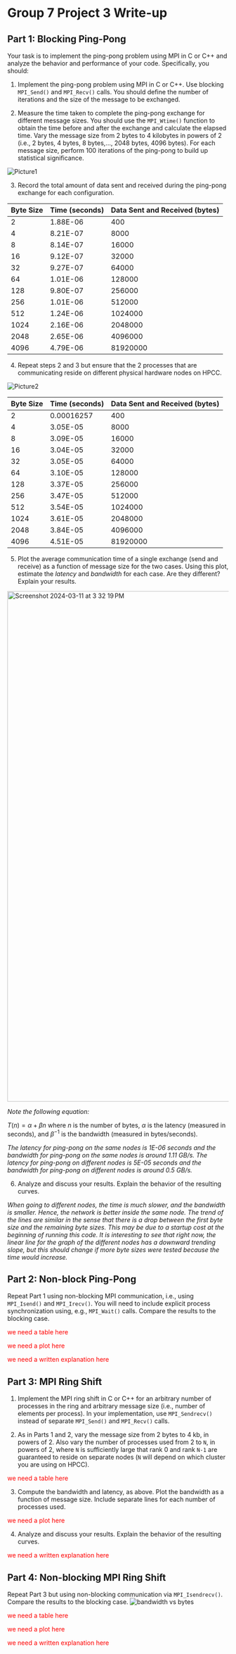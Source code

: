 # Group 7 Project 3 Write-up

## Part 1: Blocking Ping-Pong

Your task is to implement the ping-pong problem using MPI in C or C++ and analyze the behavior and performance of your code. Specifically, you should:

1. Implement the ping-pong problem using MPI in C or C++. Use blocking `MPI_Send()` and `MPI_Recv()` calls. You should define the number of iterations and the size of the message to be exchanged.



2. Measure the time taken to complete the ping-pong exchange for different message sizes. You should use the `MPI_Wtime()` function to obtain the time before and after the exchange and calculate the elapsed time. Vary the message size from 2 bytes to 4 kilobytes in powers of 2 (i.e., 2 bytes, 4 bytes, 8 bytes,..., 2048 bytes, 4096 bytes). For each message size, perform 100 iterations of the ping-pong to build up statistical significance.

![Picture1](https://github.com/cmse822/project-3-mpi-p2p-seven-c-s/assets/143351616/84f71015-06bc-4951-aec6-a6110e865802)


3. Record the total amount of data sent and received during the ping-pong exchange for each configuration.

| Byte Size | Time (seconds) | Data Sent and Received (bytes) |
| --------- | -------------- | ------------------------------ |
| 2         | 1.88E-06       | 400                            |
| 4         | 8.21E-07       | 8000                           |
| 8         | 8.14E-07       | 16000                          |
| 16        | 9.12E-07       | 32000                          |
| 32        | 9.27E-07       | 64000                          |
| 64        | 1.01E-06       | 128000                         |
| 128       | 9.80E-07       | 256000                         |
| 256       | 1.01E-06       | 512000                         |
| 512       | 1.24E-06       | 1024000                        |
| 1024      | 2.16E-06       | 2048000                        |
| 2048      | 2.65E-06       | 4096000                        |
| 4096      | 4.79E-06       | 81920000                       |



4. Repeat steps 2 and 3 but ensure that the 2 processes that are communicating reside on different physical hardware nodes on HPCC.

![Picture2](https://github.com/cmse822/project-3-mpi-p2p-seven-c-s/assets/143351616/730b8ca6-fb17-4e2e-a192-0ec487da3625)

| Byte Size | Time (seconds) | Data Sent and Received (bytes) |
| --------- | -------------- | ------------------------------ |
| 2         | 0.00016257     | 400                            |
| 4         | 3.05E-05       | 8000                           |
| 8         | 3.09E-05       | 16000                          |
| 16        | 3.04E-05       | 32000                          |
| 32        | 3.05E-05       | 64000                          |
| 64        | 3.10E-05       | 128000                         |
| 128       | 3.37E-05       | 256000                         |
| 256       | 3.47E-05       | 512000                         |
| 512       | 3.54E-05       | 1024000                        |
| 1024      | 3.61E-05       | 2048000                        |
| 2048      | 3.84E-05       | 4096000                        |
| 4096      | 4.51E-05       | 81920000                       |


5. Plot the average communication time of a single exchange (send and receive) as a function of message size for the two cases. Using this plot, estimate the _latency_ and _bandwidth_ for each case. Are they different? Explain your results.

<img width="1160" alt="Screenshot 2024-03-11 at 3 32 19 PM" src="https://github.com/cmse822/project-3-mpi-p2p-seven-c-s/assets/143351616/fe3ada39-6c56-466b-bb27-d9addc761f5c">

*Note the following equation:*

$T(n) = \alpha + \beta n$ where $n$ is the number of bytes, $\alpha$ is the latency (measured in seconds), and $\beta ^{-1}$ is the bandwidth (measured in bytes/seconds). 

*The latency for ping-pong on the same nodes is 1E-06 seconds and the bandwidth for ping-pong on the same nodes is around 1.11 GB/s. The latency for ping-pong on different nodes is 5E-05 seconds and the bandwidth for ping-pong on different nodes is around 0.5 GB/s.* 


6. Analyze and discuss your results. Explain the behavior of the resulting curves.

*When going to different nodes, the time is much slower, and the bandwidth is smaller. Hence, the network is better inside the same node. The trend of the lines are similar in the sense that there is a drop between the first byte size and the remaining byte sizes. This may be due to a startup cost at the beginning of running this code. It is interesting to see that right now, the linear line for the graph of the different nodes has a downward trending slope, but this should change if more byte sizes were tested because the time would increase.* 



## Part 2: Non-block Ping-Pong

Repeat Part 1 using non-blocking MPI communication, i.e., using `MPI_Isend()` and `MPI_Irecv()`. You will need to include explicit process synchronization using, e.g., `MPI_Wait()` calls. Compare the results to the blocking case.

<p style="color:red;"> we need a table here </p>
<p style="color:red;"> we need a plot here </p>
<p style="color:red;"> we need a written explanation here </p>


## Part 3: MPI Ring Shift

1. Implement the MPI ring shift in C or C++ for an arbitrary number of processes in the ring and arbitrary message size (i.e., number of elements per process). In your implementation, use `MPI_Sendrecv()` instead of separate `MPI_Send()` and `MPI_Recv()` calls.



2. As in Parts 1 and 2, vary the message size from 2 bytes to 4 kb, in powers of 2. Also vary the number of processes used from 2 to `N`, in powers of 2, where `N` is sufficiently large that rank 0 and rank `N-1` are guaranteed to reside on separate nodes (`N` will depend on which cluster you are using on HPCC).

<p style="color:red;"> we need a table here </p>


3. Compute the bandwidth and latency, as above. Plot the bandwidth as a function of message size. Include separate lines for each number of processes used. 

<p style="color:red;"> we need a plot here </p>


4. Analyze and discuss your results. Explain the behavior of the resulting curves.

<p style="color:red;"> we need a written explanation here </p>


## Part 4: Non-blocking MPI Ring Shift

Repeat Part 3 but using non-blocking communication via `MPI_Isendrecv()`. Compare the results to the blocking case.
![bandwidth vs  bytes](https://github.com/cmse822/project-3-mpi-p2p-seven-c-s/assets/85922017/5d7c35cb-6747-41b7-a9ed-dfb12628a342)


<p style="color:red;"> we need a table here </p>
<p style="color:red;"> we need a plot here </p>
<p style="color:red;"> we need a written explanation here </p>



